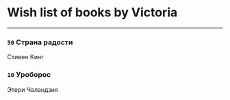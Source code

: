 # Wish list of books by Victoria
---

### `50` Страна радости
Стивен Кинг

### `10` Уроборос
Этери Чаландзия

